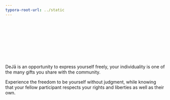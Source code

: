 ```yaml
---
typora-root-url: ../static
---
```


​		
​		
​	
​	
​		
​			
​				


DeJā is an opportunity to express yourself freely, your individuality is one of the many gifts you share with the community. 

Experience the freedom to be yourself without judgment, while knowing that your fellow participant respects your rights and liberties as well as their own.


​			
​		
​	​			
​		
​	